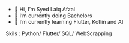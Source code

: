 - 👋 Hi, I’m Syed Laiq Afzal
- 👀 I’m currently doing Bachelors
- 🌱 I’m currently learning Flutter, Kotlin and AI

Skils : Python/ Flutter/ SQL/ WebScrapping

<!---
Laiq37/Laiq37 is a ✨ special ✨ repository because its `README.md` (this file) appears on your GitHub profile.
You can click the Preview link to take a look at your changes.
--->

